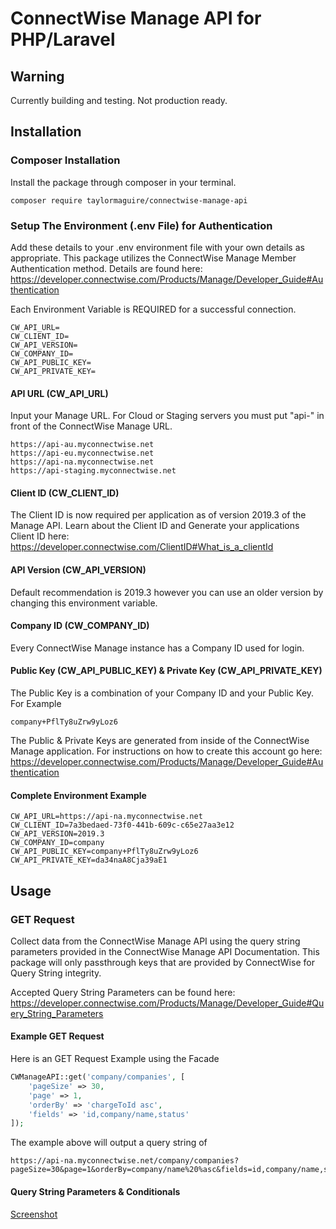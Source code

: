# ConnectWise Manage API for PHP/Laravel

## Warning
Currently building and testing. Not production ready.

## Installation

### Composer Installation
Install the package through composer in your terminal.

```
composer require taylormaguire/connectwise-manage-api
```

### Setup The Environment (.env File) for Authentication
Add these details to your .env environment file with your own details as appropriate. This package utilizes the ConnectWise Manage Member Authentication method. Details are found here: https://developer.connectwise.com/Products/Manage/Developer_Guide#Authentication

Each Environment Variable is REQUIRED for a successful connection.

```
CW_API_URL=
CW_CLIENT_ID=
CW_API_VERSION=
CW_COMPANY_ID=
CW_API_PUBLIC_KEY=
CW_API_PRIVATE_KEY=
```

#### API URL (CW_API_URL)
Input your Manage URL. For Cloud or Staging servers you must put "api-" in front of the ConnectWise Manage URL.

```
https://api-au.myconnectwise.net
https://api-eu.myconnectwise.net
https://api-na.myconnectwise.net
https://api-staging.myconnectwise.net
```

#### Client ID (CW_CLIENT_ID)
The Client ID is now required per application as of version 2019.3 of the Manage API. Learn about the Client ID and Generate your applications Client ID here: https://developer.connectwise.com/ClientID#What_is_a_clientId

#### API Version (CW_API_VERSION)
Default recommendation is 2019.3 however you can use an older version by changing this environment variable.

#### Company ID (CW_COMPANY_ID)
Every ConnectWise Manage instance has a Company ID used for login.

#### Public Key (CW_API_PUBLIC_KEY) & Private Key (CW_API_PRIVATE_KEY)
The Public Key is a combination of your Company ID and your Public Key. For Example
```
company+PflTy8uZrw9yLoz6
```
The Public & Private Keys are generated from inside of the ConnectWise Manage application. For instructions on how to create this account go here: https://developer.connectwise.com/Products/Manage/Developer_Guide#Authentication

#### Complete Environment Example

```
CW_API_URL=https://api-na.myconnectwise.net
CW_CLIENT_ID=7a3bedaed-73f0-441b-609c-c65e27aa3e12
CW_API_VERSION=2019.3
CW_COMPANY_ID=company
CW_API_PUBLIC_KEY=company+PflTy8uZrw9yLoz6
CW_API_PRIVATE_KEY=da34naA8Cja39aE1
```
## Usage
### GET Request
Collect data from the ConnectWise Manage API using the query string parameters provided in the ConnectWise Manage API Documentation. This package will only passthrough keys that are provided by ConnectWise for Query String integrity.

Accepted Query String Parameters can be found here:
https://developer.connectwise.com/Products/Manage/Developer_Guide#Query_String_Parameters

#### Example GET Request
Here is an GET Request Example using the Facade

```php
CWManageAPI::get('company/companies', [
    'pageSize' => 30,
    'page' => 1,
    'orderBy' => 'chargeToId asc',
    'fields' => 'id,company/name,status'
]);
```

The example above will output a query string of

```
https://api-na.myconnectwise.net/company/companies?pageSize=30&page=1&orderBy=company/name%20%asc&fields=id,company/name,status
```

#### Query String Parameters & Conditionals
[Screenshot](https://github.com/taylormaguire/connectwise-manage-api/blob/master/connectwise_query_string_parameters.png)
